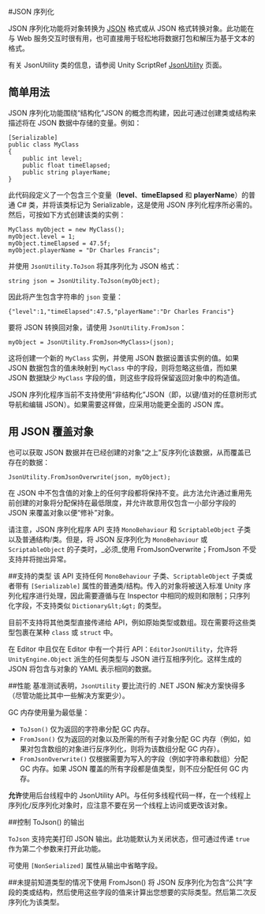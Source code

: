 #JSON 序列化

JSON 序列化功能将对象转换为 [JSON](http://www.json.org) 格式或从 JSON 格式转换对象。此功能在与 Web 服务交互时很有用，也可直接用于轻松地将数据打包和解压为基于文本的格式。

有关 JsonUtility 类的信息，请参阅 Unity ScriptRef [JsonUtility](../ScriptReference/JsonUtility.html) 页面。

## 简单用法

JSON 序列化功能围绕“结构化”JSON 的概念而构建，因此可通过创建类或结构来描述将在 JSON 数据中存储的变量。例如：

````
[Serializable]
public class MyClass
{
	public int level;
	public float timeElapsed;
	public string playerName;
}
````

此代码段定义了一个包含三个变量（__level__、__timeElapsed__ 和 __playerName__）的普通 C# 类，并将该类标记为 Serializable，这是使用 JSON 序列化程序所必需的。然后，可按如下方式创建该类的实例：

````
MyClass myObject = new MyClass();
myObject.level = 1;
myObject.timeElapsed = 47.5f;
myObject.playerName = "Dr Charles Francis";
````

并使用 ``JsonUtility.ToJson`` 将其序列化为 JSON 格式：

````
string json = JsonUtility.ToJson(myObject);
````

因此将产生包含字符串的 ``json`` 变量：

````
{"level":1,"timeElapsed":47.5,"playerName":"Dr Charles Francis"}
````

要将 JSON 转换回对象，请使用 ``JsonUtility.FromJson``：

````
myObject = JsonUtility.FromJson<MyClass>(json);
````

这将创建一个新的 ``MyClass`` 实例，并使用 JSON 数据设置该实例的值。如果 JSON 数据包含的值未映射到 ``MyClass`` 中的字段，则将忽略这些值，而如果 JSON 数据缺少 ``MyClass`` 字段的值，则这些字段将保留返回对象中的构造值。

JSON 序列化程序当前不支持使用“非结构化”JSON（即，以键/值对的任意树形式导航和编辑 JSON）。如果需要这样做，应采用功能更全面的 JSON 库。

## 用 JSON 覆盖对象

也可以获取 JSON 数据并在已经创建的对象“之上”反序列化该数据，从而覆盖已存在的数据：

````
JsonUtility.FromJsonOverwrite(json, myObject);
````

在 JSON 中不包含值的对象上的任何字段都将保持不变。此方法允许通过重用先前创建的对象将分配保持在最低限度，并允许故意用仅包含一小部分字段的 JSON 来覆盖对象以便“修补”对象。

请注意，JSON 序列化程序 API 支持 ``MonoBehaviour`` 和 ``ScriptableObject`` 子类以及普通结构/类。但是，将 JSON 反序列化为 ``MonoBehaviour`` 或 ``ScriptableObject`` 的子类时，_必须_使用 FromJsonOverwrite；FromJson 不受支持并将抛出异常。

##支持的类型
该 API 支持任何 ``MonoBehaviour`` 子类、``ScriptableObject`` 子类或者带有 ``[Serializable]`` 属性的普通类/结构。传入的对象将被送入标准 Unity 序列化程序进行处理，因此需要遵循与在 Inspector 中相同的规则和限制；只序列化字段，不支持类似 ``Dictionary&lt;&gt;`` 的类型。

目前不支持将其他类型直接传递给 API，例如原始类型或数组。现在需要将这些类型包裹在某种 ``class`` 或 ``struct`` 中。

在 Editor 中且仅在 Editor 中有一个并行 API：``EditorJsonUtility``，允许将 ``UnityEngine.Object`` 派生的任何类型与 JSON 进行互相序列化。这样生成的 JSON 将包含与对象的 YAML 表示相同的数据。

##性能
基准测试表明，``JsonUtility`` 要比流行的 .NET JSON 解决方案快得多（尽管功能比其中一些解决方案更少）。

GC 内存使用量为最低量：

* ``ToJson()`` 仅为返回的字符串分配 GC 内存。
* ``FromJson()`` 仅为返回的对象以及所需的所有子对象分配 GC 内存（例如，如果对包含数组的对象进行反序列化，则将为该数组分配 GC 内存）。
* ``FromJsonOverwrite()`` 仅根据需要为写入的字段（例如字符串和数组）分配 GC 内存。如果 JSON 覆盖的所有字段都是值类型，则不应分配任何 GC 内存。

**允许**使用后台线程中的 JsonUtility API。与任何多线程代码一样，在一个线程上序列化/反序列化对象时，应注意不要在另一个线程上访问或更改该对象。

##控制 ToJson() 的输出

``ToJson`` 支持完美打印 JSON 输出。此功能默认为关闭状态，但可通过传递 ``true`` 作为第二个参数来打开此功能。

可使用 ``[NonSerialized]`` 属性从输出中省略字段。

##未提前知道类型的情况下使用 FromJson()
将 JSON 反序列化为包含“公共”字段的类或结构，然后使用这些字段的值来计算出您想要的实际类型。然后第二次反序列化为该类型。
